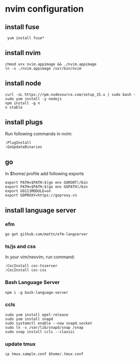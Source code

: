 # nvim configuration

## install fuse

```
 yum install fuse*
```

## install nvim
```
chmod u+x nvim.appimage && ./nvim.appimage
ln -s ./nvim.appimage /usr/bin/nvim
```

## install node
```
curl -sL https://rpm.nodesource.com/setup_15.x | sudo bash -
sudo yum install -y nodejs
npm install -g n
n stable
```

## install plugs
Run following commands in nvim:
```
:PlugInstall
:GoUpdateBinaries
```

## go

In $home/.profile add following exports

```
export PATH=$PATH:$(go env GOROOT)/bin
export PATH=$PATH:$(go env GOPATH)/bin
export GO111MODULE=on
export GOPROXY=https://goproxy.cn

```

## install language server

### efm

```
go get github.com/mattn/efm-langserver
```

### ts/js and css

In your vim/neovim, run command:
```
:CocInstall coc-tsserver
:CocInstall coc-css
```

### Bash Language Server
```
npm i -g bash-language-server
```

### ccls

```
sudo yum install epel-release
sudo yum install snapd
sudo systemctl enable --now snapd.socket
sudo ln -s /var/lib/snapd/snap /snap
sudo snap install ccls --classic
```

### update tmux

```
cp tmux.sample.conf $home/.tmux.conf
```

